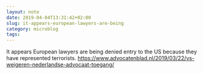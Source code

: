 ```yaml
---
layout: note
date: 2019-04-04T13:31:42+02:00
slug: it-appears-european-lawyers-are-being
category: microblog
tags:
---
```

It appears European lawyers are being denied entry to the US because they have represented terrorists. https://www.advocatenblad.nl/2019/03/22/vs-weigeren-nederlandse-advocaat-toegang/

